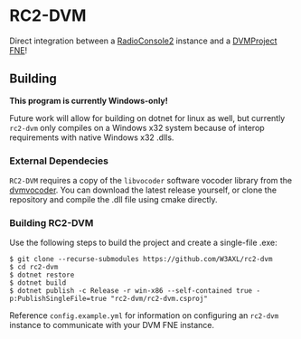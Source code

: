 # RC2-DVM

Direct integration between a [RadioConsole2](https://github.com/W3AXL/RadioConsole2) instance and a [DVMProject FNE](https://github.com/DVMProject/dvmhost)!

## Building

**This program is currently Windows-only!**

Future work will allow for building on dotnet for linux as well, but currently `rc2-dvm` only compiles on a Windows x32 system because of interop requirements with native Windows x32 .dlls.

### External Dependecies

`RC2-DVM` requires a copy of the `libvocoder` software vocoder library from the [dvmvocoder](https://github.com/DVMProject/dvmvocoder). You can download the latest release yourself, or clone the repository and compile the .dll file using cmake directly.

### Building RC2-DVM

Use the following steps to build the project and create a single-file .exe:

```console
$ git clone --recurse-submodules https://github.com/W3AXL/rc2-dvm
$ cd rc2-dvm
$ dotnet restore
$ dotnet build
$ dotnet publish -c Release -r win-x86 --self-contained true -p:PublishSingleFile=true "rc2-dvm/rc2-dvm.csproj"
```

Reference `config.example.yml` for information on configuring an `rc2-dvm` instance to communicate with your DVM FNE instance.
